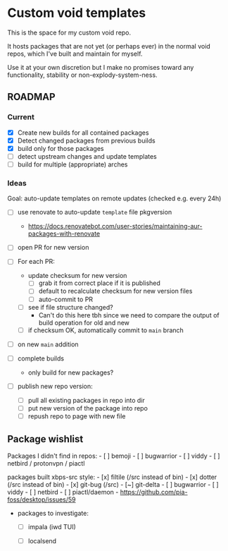 # Custom void templates

This is the space for my custom void repo.

It hosts packages that are not yet (or perhaps ever) in the normal void repos,
which I've built and maintain for myself.

Use it at your own discretion but I make no promises toward any functionality, stability or non-explody-system-ness.

## ROADMAP

### Current

- [x] Create new builds for all contained packages
- [x] Detect changed packages from previous builds
- [x] build only for those packages
- [ ] detect upstream changes and update templates
- [ ] build for multiple (appropriate) arches

### Ideas

Goal: auto-update templates on remote updates (checked e.g. every 24h)

- [ ] use renovate to auto-update `template` file pkgversion
    - <https://docs.renovatebot.com/user-stories/maintaining-aur-packages-with-renovate>
- [ ] open PR for new version
- [ ] For each PR:
    - update checksum for new version
        - [ ] grab it from correct place if it is published
        - [ ] default to recalculate checksum for new version files
        - [ ] auto-commit to PR
    - [ ] see if file structure changed?
        - Can't do this here tbh since we need to compare the output of build operation for old and new
    - [ ] if checksum OK, automatically commit to `main` branch

- [ ] on new `main` addition
- [ ] complete builds
    - only build for new packages?

- [ ] publish new repo version:
    - [ ] pull all existing packages in repo into dir
    - [ ] put new version of the package into repo
    - [ ] repush repo to page with new file

## Package wishlist

Packages I didn't find in repos:
    - [ ] bemoji
    - [ ] bugwarrior
    - [ ] viddy
    - [ ] netbird / protonvpn / piactl

packages built xbps-src style:
    - [x] filtile (/src instead of bin)
    - [x] dotter (/src instead of bin)
    - [x] git-bug (/src)
    - [~] git-delta
    - [ ] bugwarrior
    - [ ] viddy
    - [ ] netbird
    - [ ] piactl/daemon
        - https://github.com/pia-foss/desktop/issues/59

- packages to investigate:
    - [ ] impala (iwd TUI)
    - [ ] localsend

